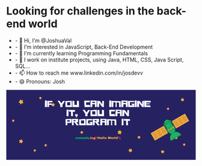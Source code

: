 <h1>Looking for challenges in the back-end world</h1>
<ul>
  <li> - 👋 Hi, I’m @JoshuaVal </li>
  <li> - 👀 I’m interested in JavaScript, Back-End Development </li>
  <li> - 🌱 I’m currently learning Programming Fundamentals </li>
  <li> - 💞️ I work on institute projects, using Java, HTML, CSS, Java Script, SQL... </li>
  <li> - 📫 How to reach me www.linkedin.com/in/josdevv </li>
  <li> - 😄 Pronouns: Josh </li>
</ul>

![Bienvenido](https://github.com/JoshuaVal/JoshuaVal/blob/main/IF%20YOU%20CAN%20IMAGINE%20IT%2C%20YOU%20CAN%20PROGRAM%20IT.png)



<!---
JoshuaVal/JoshuaVal is a ✨ special ✨ repository because its `README.md` (this file) appears on your GitHub profile.
You can click the Preview link to take a look at your changes.
--->
